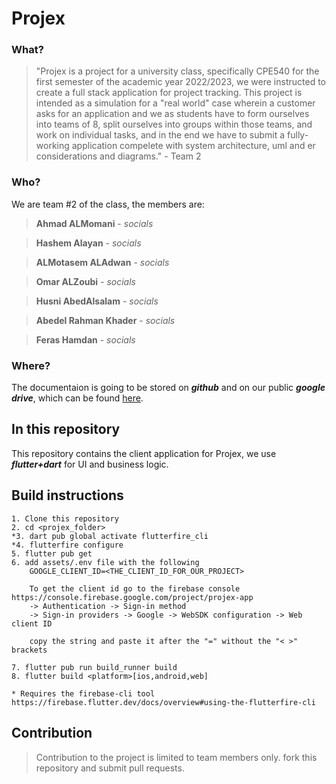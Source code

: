 # Projex

### What?
> "Projex is a project for a university class, specifically CPE540 for the first semester of the academic year 2022/2023, we were instructed to create a full stack application for project tracking. This project is intended as a simulation for a "real world" case wherein a customer asks for an application and we as students have to form ourselves into teams of 8, split ourselves into groups within those teams, and work on individual tasks, and in the end we have to submit a fully-working application compelete with system architecture, uml and er considerations and diagrams." - Team 2

### Who?
We are team #2 of the class, the members are:

> **Ahmad ALMomani** - _socials_

> **Hashem Alayan** - _socials_

> **ALMotasem ALAdwan** - _socials_

> **Omar ALZoubi** - _socials_

> **Husni AbedAlsalam** - _socials_

> **Abedel Rahman Khader** - _socials_

> **Feras Hamdan** - _socials_

### Where?
The documentaion is going to be stored on **_github_** and on our public **_google drive_**, which can be found [here](https://drive.google.com/drive/folders/10edTz8_eHYdAUtCdXscKBvrBYNMmBp1P).

## In this repository
This repository contains the client application for Projex, we use _**flutter+dart**_ for UI and business logic.

## Build instructions
    1. Clone this repository
    2. cd <projex_folder>
    *3. dart pub global activate flutterfire_cli
    *4. flutterfire configure
    5. flutter pub get
    6. add assets/.env file with the following
        GOOGLE_CLIENT_ID=<THE_CLIENT_ID_FOR_OUR_PROJECT>

        To get the client id go to the firebase console https://console.firebase.google.com/project/projex-app
        -> Authentication -> Sign-in method
        -> Sign-in providers -> Google -> WebSDK configuration -> Web client ID

        copy the string and paste it after the "=" without the "< >" brackets
        
    7. flutter pub run build_runner build
    8. flutter build <platform>[ios,android,web]

    * Requires the firebase-cli tool https://firebase.flutter.dev/docs/overview#using-the-flutterfire-cli
    

## Contribution
> Contribution to the project is limited to team members only. fork this repository and submit pull requests.


